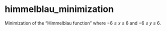 # himmelblau_minimization
Minimization of the “Himmelblau function” where −6 ≤ 𝑥 ≤ 6 and −6 ≤ 𝑦 ≤ 6. 
